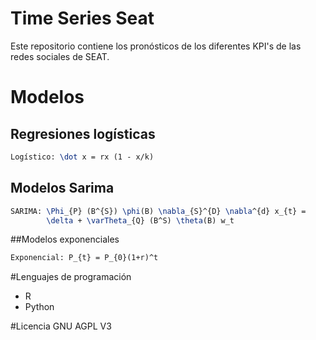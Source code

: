 # Time Series Seat
Este repositorio contiene los pronósticos de los diferentes KPI's de las
redes sociales de SEAT.

# Modelos 
## Regresiones logísticas
``` tex
Logístico: \dot x = rx (1 - x/k)
```
## Modelos Sarima

```tex
SARIMA: \Phi_{P} (B^{S}) \phi(B) \nabla_{S}^{D} \nabla^{d} x_{t} = 
        \delta + \varTheta_{Q} (B^S) \theta(B) w_t
```
##Modelos exponenciales
```tex
Exponencial: P_{t} = P_{0}(1+r)^t
```


#Lenguajes de programación

* R
* Python

#Licencia 
GNU AGPL V3

